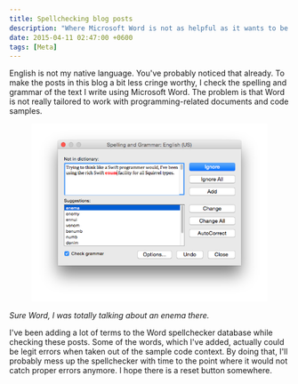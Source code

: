 ```yaml
---
title: Spellchecking blog posts
description: "Where Microsoft Word is not as helpful as it wants to be."
date: 2015-04-11 02:47:00 +0600
tags: [Meta]
---
```

English is not my native language. You've probably noticed that already. To make the posts in this blog a bit less cringe worthy, I check the spelling and grammar of the text I write using Microsoft Word. The problem is that Word is not really tailored to work with programming-related documents and code samples.
<!--more-->

<figure class="float-center">
<img src="/images/word-spellcheck.png" alt="Microsoft Word spell checking dialog with suggestion to replace 'enum' with 'enema'">
</figure>

*Sure Word, I was totally talking about an enema there.*

I've been adding a lot of terms to the Word spellchecker database while checking these posts. Some of the words, which I've added, actually could be legit errors when taken out of the sample code context. By doing that, I'll probably mess up the spellchecker with time to the point where it would not catch proper errors anymore. I hope there is a reset button somewhere.